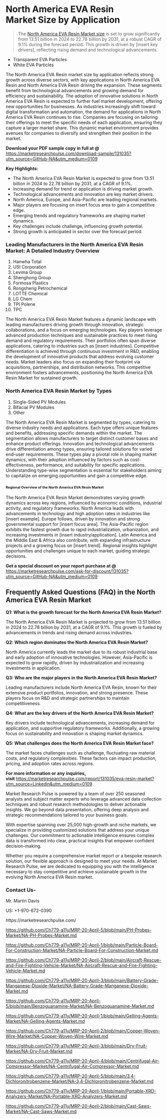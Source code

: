<h1>North America EVA Resin Market&nbsp;Size by Application</h1><blockquote><p>The <a href="https://marketresearchpulse.com/download-sample/131035?utm_source=GitHub-NA&amp;utm_medium=0109">North America EVA Resin Market size</a> is set to grow significantly from 13.51 billion in 2024 to 22.78 billion by 2031, at a robust CAGR of 9.1% during the forecast period. This growth is driven by [insert key drivers], reflecting rising demand and technological advancements.</p></blockquote><ul><li>Transparent EVA Particles<li> White EVA Particles</li></ul><p>The North America EVA Resin market size by application reflects strong growth across diverse sectors, with key applications in North America EVA Resin and North America EVA Resin driving the expansion. These segments benefit from technological advancements and growing demand for efficiency and sustainability. The adoption of innovative solutions in North America EVA Resin is expected to further fuel market development, offering new opportunities for businesses. As industries increasingly shift toward digital transformation and automation, the demand for applications in North America EVA Resin continues to rise. Companies are focusing on tailoring their offerings to meet the specific needs of each application, ensuring they capture a larger market share. This dynamic market environment provides avenues for companies to diversify and strengthen their position in the market.</p><p><strong>Download your PDF sample copy in full at @ </strong><a href="https://marketresearchpulse.com/download-sample/131035?utm_source=GitHub-NA&amp;utm_medium=0109">https://marketresearchpulse.com/download-sample/131035?utm_source=GitHub-NA&amp;utm_medium=0109</a></p><p><strong>Key Highlights: </strong></p><ul><li>The North America EVA Resin Market is expected to grow from 13.51 billion in 2024 to 22.78 billion by 2031, at a CAGR of 9.1%.</li><li>Increasing demand for trend or application is driving market growth.</li><li>Technological advancements and innovation are key market drivers.</li><li>North America, Europe, and Asia-Pacific are leading regional markets.</li><li>Major players are focusing on insert focus area to gain a competitive edge.</li><li>Emerging trends and regulatory frameworks are shaping market dynamics.</li><li>Key challenges include challenge, influencing growth potential.</li><li>Strong growth is anticipated in sector over the forecast period.</li></ul><h3>Leading Manufacturers in the North America EVA Resin Market: A Detailed Industry Overview</h3><ol><li>Hanwha Total</li><li>USI Corporation</li><li>Levima Group</li><li>Shenghong Group</li><li>Formosa Plastics</li><li>Rongsheng Petrochemical</li><li>LOTTE Chemical</li><li>LG Chem</li><li>TPI Polene</li><li>TPC</li></ol><div class="flex max-w-full flex-col flex-grow"><div class="min-h-8 text-message flex w-full flex-col items-end gap-2 whitespace-normal break-words [.text-message+&amp;]:mt-5" dir="auto" data-message-author-role="assistant" data-message-id="fd8432e4-4910-450d-b182-61b7bfb0a01f" data-message-model-slug="gpt-4o"><div class="flex w-full flex-col gap-1 empty:hidden first:pt-[3px]"><div class="markdown prose w-full break-words dark:prose-invert light"><p>The North America EVA Resin Market features a dynamic landscape with leading manufacturers driving growth through innovation, strategic collaborations, and a focus on emerging technologies. Key players leverage advanced production techniques and sustainable practices to meet rising demand and regulatory requirements. Their portfolios often span diverse applications, catering to industries such as [insert industries]. Competitive differentiation is achieved through continuous investment in R&amp;D, enabling the development of innovative products that address evolving customer needs. Market leaders also focus on expanding their footprint via acquisitions, partnerships, and distribution networks. This competitive environment fosters advancements, positioning the North America EVA Resin Market for sustained growth.</p></div></div></div></div><h3>North America EVA Resin Market by Types</h3><ol><li>Single-Sided PV Modules<li> Bifacial PV Modules<li> Other</li></ol><div class="flex max-w-full flex-col flex-grow"><div class="min-h-8 text-message flex w-full flex-col items-end gap-2 whitespace-normal break-words [.text-message+&amp;]:mt-5" dir="auto" data-message-author-role="assistant" data-message-id="084470be-0bb7-4664-bddf-5156b4f41249" data-message-model-slug="gpt-4o-mini"><div class="flex w-full flex-col gap-1 empty:hidden first:pt-[3px]"><div class="markdown prose w-full break-words dark:prose-invert light"><p>The North America EVA Resin Market is segmented by types, catering to diverse industry needs and applications. Each type offers unique features and benefits, addressing specific demands within the market. The segmentation allows manufacturers to target distinct customer bases and enhance product offerings. Innovation and technological advancements drive differentiation among types, ensuring tailored solutions for varied end-user requirements. These types play a pivotal role in shaping market dynamics, with their adoption influenced by factors such as cost-effectiveness, performance, and suitability for specific applications. Understanding type-wise segmentation is essential for stakeholders aiming to capitalize on emerging opportunities and gain a competitive edge.</p></div></div></div></div><h3><span style="font-size: 11px;">Regional Overview of the North America EVA Resin Market</span></h3><div class="flex max-w-full flex-col flex-grow"><div class="min-h-8 text-message flex w-full flex-col items-end gap-2 whitespace-normal break-words [.text-message+&amp;]:mt-5" dir="auto" data-message-author-role="assistant" data-message-id="e9038762-ce64-4e30-91c9-9bd413514231" data-message-model-slug="gpt-4o-mini"><div class="flex w-full flex-col gap-1 empty:hidden first:pt-[3px]"><div class="markdown prose w-full break-words dark:prose-invert light"><p>The North America EVA Resin Market demonstrates varying growth dynamics across key regions, influenced by economic conditions, industrial activity, and regulatory frameworks. North America leads with advancements in technology and high adoption rates in industries like [insert example]. Europe follows, driven by innovation and strong governmental support for [insert focus area]. The Asia-Pacific region exhibits the fastest growth due to rapid industrialization, urbanization, and increasing investments in [insert industry/application]. Latin America and the Middle East &amp; Africa also contribute, with expanding infrastructure projects and a growing focus on [insert trend]. Regional insights highlight opportunities and challenges unique to each market, guiding strategic decisions.</p></div></div></div></div><p><strong>Get a special discount on your report purchase at @ </strong><a href="https://marketresearchpulse.com/ask-for-discount/131035?utm_source=GitHub-NA&amp;utm_medium=0109">https://marketresearchpulse.com/ask-for-discount/131035?utm_source=GitHub-NA&amp;utm_medium=0109</a></p><h2>Frequently Asked Questions (FAQ) in the North America EVA Resin Market</h2><p><strong>Q1: What is the growth forecast for the North America EVA Resin Market?</strong></p><p>The North America EVA Resin Market is projected to grow from 13.51 billion in 2024 to 22.78 billion by 2031, at a CAGR of 9.1%. This growth is fueled by advancements in trends and rising demand across industries.</p><p><strong>Q2: Which region dominates the North America EVA Resin Market?</strong></p><p>North America currently leads the market due to its robust industrial base and early adoption of innovative technologies. However, Asia-Pacific is expected to grow rapidly, driven by industrialization and increasing investments in application.</p><p><strong>Q3: Who are the major players in the North America EVA Resin Market?</strong></p><p>Leading manufacturers include North America EVA Resin, known for their extensive product portfolios, innovation, and strong presence. These players focus on R&amp;D and strategic partnerships to maintain competitiveness.</p><p><strong>Q4: What are the key drivers of the North America EVA Resin Market?</strong></p><p>Key drivers include technological advancements, increasing demand for application, and supportive regulatory frameworks. Additionally, a growing focus on sustainability and innovation is shaping market dynamics.</p><p><strong>Q5: What challenges does the North America EVA Resin Market face?</strong></p><p>The market faces challenges such as challenge, fluctuating raw material costs, and regulatory complexities. These factors can impact production, pricing, and adoption rates across regions.</p><p><strong>For more information or any inquiries, visit&nbsp;</strong><a href="https://marketresearchpulse.com/report/131035/eva-resin-market?utm_source=Linkedin&utm_medium=0109">https://marketresearchpulse.com/report/131035/eva-resin-market?utm_source=Linkedin&utm_medium=0109</a></p><p>Market Research Pulse is powered by a team of over 250 seasoned analysts and subject matter experts who leverage advanced data collection techniques and robust research methodologies to deliver actionable insights. We go beyond data presentation, offering deep analysis and strategic recommendations tailored to your business goals.</p><p>With expertise spanning over 25,000 high-growth and niche markets, we specialize in providing customized solutions that address your unique challenges. Our commitment to actionable intelligence ensures complex data is transformed into clear, practical insights that empower confident decision-making.</p><p>Whether you require a comprehensive market report or a bespoke research solution, our flexible approach is designed to meet your needs. At Market Research Pulse, we are dedicated to equipping you with the intelligence necessary to stay competitive and achieve sustainable growth in the evolving North America EVA Resin market.</p><h3><strong>Contact Us-</strong></h3><p>Mr. Martin Davis</p><p>US: +1-970-672-0390</p><p>https://marketresearchpulse.com/</p><p><a href="https://github.com/Ch779-a11y/MRP-20-April-5/blob/main/PH-Probes-Market/NA-PH-Probes-Market.md">https://github.com/Ch779-a11y/MRP-20-April-5/blob/main/PH-Probes-Market/NA-PH-Probes-Market.md</a></p><p><a href="https://github.com/Ch779-a11y/MRP-20-April-1/blob/main/Particle-Board-For-Construction-Market/NA-Particle-Board-For-Construction-Market.md">https://github.com/Ch779-a11y/MRP-20-April-1/blob/main/Particle-Board-For-Construction-Market/NA-Particle-Board-For-Construction-Market.md</a></p><p><a href="https://github.com/Ch779-a11y/MRP-20-April-2/blob/main/Aircraft-Rescue-and-Fire-Fighting-Vehicle-Market/NA-Aircraft-Rescue-and-Fire-Fighting-Vehicle-Market.md">https://github.com/Ch779-a11y/MRP-20-April-2/blob/main/Aircraft-Rescue-and-Fire-Fighting-Vehicle-Market/NA-Aircraft-Rescue-and-Fire-Fighting-Vehicle-Market.md</a></p><p><a href="https://github.com/Ch779-a11y/MRP-20-April-3/blob/main/Battery-Grade-Manganese-Dioxide-Market/NA-Battery-Grade-Manganese-Dioxide-Market.md">https://github.com/Ch779-a11y/MRP-20-April-3/blob/main/Battery-Grade-Manganese-Dioxide-Market/NA-Battery-Grade-Manganese-Dioxide-Market.md</a></p><p><a href="https://github.com/Ch779-a11y/MRP-20-April-5/blob/main/Benzoguanamine-Market/NA-Benzoguanamine-Market.md">https://github.com/Ch779-a11y/MRP-20-April-5/blob/main/Benzoguanamine-Market/NA-Benzoguanamine-Market.md</a></p><p><a href="https://github.com/Ch779-a11y/MRP-20-April-1/blob/main/Gelling-Agents-Market/NA-Gelling-Agents-Market.md">https://github.com/Ch779-a11y/MRP-20-April-1/blob/main/Gelling-Agents-Market/NA-Gelling-Agents-Market.md</a></p><p><a href="https://github.com/Ch779-a11y/MRP-20-April-2/blob/main/Copper-Woven-Wire-Market/NA-Copper-Woven-Wire-Market.md">https://github.com/Ch779-a11y/MRP-20-April-2/blob/main/Copper-Woven-Wire-Market/NA-Copper-Woven-Wire-Market.md</a></p><p><a href="https://github.com/Ch779-a11y/MRP-20-April-3/blob/main/Dry-Fruit-Market/NA-Dry-Fruit-Market.md">https://github.com/Ch779-a11y/MRP-20-April-3/blob/main/Dry-Fruit-Market/NA-Dry-Fruit-Market.md</a></p><p><a href="https://github.com/Ch779-a11y/MRP-20-April-4/blob/main/Centrifugal-Air-Compressor-Market/NA-Centrifugal-Air-Compressor-Market.md">https://github.com/Ch779-a11y/MRP-20-April-4/blob/main/Centrifugal-Air-Compressor-Market/NA-Centrifugal-Air-Compressor-Market.md</a></p><p><a href="https://github.com/Ch779-a11y/MRP-20-April-5/blob/main/3,4-Dichloronitrobenzene-Market/NA-3,4-Dichloronitrobenzene-Market.md">https://github.com/Ch779-a11y/MRP-20-April-5/blob/main/3,4-Dichloronitrobenzene-Market/NA-3,4-Dichloronitrobenzene-Market.md</a></p><p><a href="https://github.com/Ch779-a11y/MRP-20-April-1/blob/main/Portable-XRD-Analyzers-Market/NA-Portable-XRD-Analyzers-Market.md">https://github.com/Ch779-a11y/MRP-20-April-1/blob/main/Portable-XRD-Analyzers-Market/NA-Portable-XRD-Analyzers-Market.md</a></p><p><a href="https://github.com/Ch779-a11y/MRP-20-April-2/blob/main/Cast-Saws-Market/NA-Cast-Saws-Market.md">https://github.com/Ch779-a11y/MRP-20-April-2/blob/main/Cast-Saws-Market/NA-Cast-Saws-Market.md</a></p>
